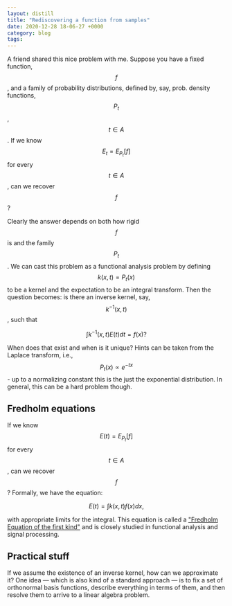 ```yaml
---
layout: distill
title: "Rediscovering a function from samples"
date: 2020-12-28 18-06-27 +0000
category: blog
tags:
---
```


A friend shared this nice problem with me. Suppose you have a fixed function, $$f$$, and a family of probability distributions, defined by, say, prob. density functions, $$P_t$$, $$t \in A$$. If we know $$E_t=E_{P_t}[f]$$ for every $$t\in A$$, can we recover $$f$$?

Clearly the answer depends on both how rigid $$f$$ is and the family $$P_t$$. We can cast this problem as a functional analysis problem by defining $$k(x,t)=P_t(x)$$ to be a kernel and the expectation to be an integral transform. Then the question becomes: is there an inverse kernel, say, $$k^{-1}(x,t)$$, such that

$$
\int k^{-1}(x,t)E(t)dt=f(x)?
$$

When does that exist and when is it unique? Hints can be taken from the Laplace transform, i.e., $$P_t(x)\propto e^{-tx}$$ - up to a normalizing constant this is the just the exponential distribution. In general, this can be a hard problem though.

## Fredholm equations

If we know $$E(t)=E_{P_t}[f]$$ for every $$t\in A$$, can we recover $$f$$? Formally, we have the equation:

$$
E(t)=\int k(x,t)f(x)dx,
$$

with appropriate limits for the integral. This equation is called a ["Fredholm Equation of the first kind"](https://en.wikipedia.org/wiki/Fredholm_integral_equation) and is closely studied in functional analysis and signal processing.

## Practical stuff

If we assume the existence of an inverse kernel, how can we approximate it? One idea — which is also kind of a standard approach — is to fix a set of orthonormal basis functions, describe everything in terms of them, and then resolve them to arrive to a linear algebra problem.
